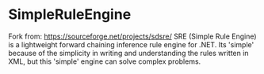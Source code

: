 # SimpleRuleEngine
Fork from: https://sourceforge.net/projects/sdsre/
SRE (Simple Rule Engine) is a lightweight forward chaining inference rule engine for .NET. Its 'simple' because of the simplicity in writing and understanding the rules written in XML, but this 'simple' engine can solve complex problems.
